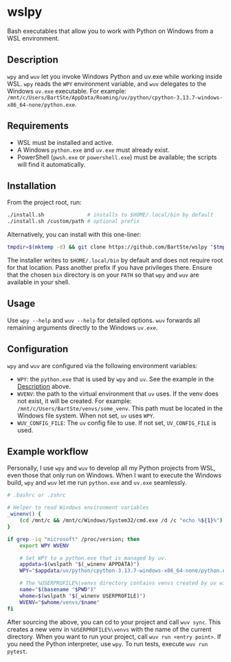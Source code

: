 # wslpy

Bash executables that allow you to work with Python on Windows from a WSL environment.

## Description

`wpy` and `wuv` let you invoke Windows Python and uv.exe while working inside WSL. `wpy` reads the `WPY` environment variable, and `wuv` delegates to the Windows `uv.exe` executable. For example: `/mnt/c/Users/BartSte/AppData/Roaming/uv/python/cpython-3.13.7-windows-x86_64-none/python.exe`.

## Requirements

- WSL must be installed and active.
- A Windows `python.exe` and `uv.exe` must already exist.
- PowerShell (`pwsh.exe` or `powershell.exe`) must be available; the scripts will find it automatically.

## Installation

From the project root, run:

```bash
./install.sh              # installs to $HOME/.local/bin by default
./install.sh /custom/path # optional prefix
```

Alternatively, you can install with this one-liner:

```bash
tmpdir=$(mktemp -d) && git clone https://github.com/BartSte/wslpy "$tmpdir/wslpy" && (cd "$tmpdir/wslpy" && ./install) && rm -rf "$tmpdir"
```

The installer writes to `$HOME/.local/bin` by default and does not require root for that location. Pass another prefix if you have privileges there. Ensure that the chosen `bin` directory is on your `PATH` so that `wpy` and `wuv` are available in your shell.

## Usage

Use `wpy --help` and `wuv --help` for detailed options. `wuv` forwards all remaining arguments directly to the Windows `uv.exe`.

## Configuration

`wpy` and `wuv` are configured via the following environment variables:

- `WPY`: the `python.exe` that is used by `wpy` and `uv`. See the example in the [Description](#description) above.
- `WVENV`: the path to the virtual environment that `uv` uses. If the venv does not exist, it will be created. For example: `/mnt/c/Users/BartSte/venvs/some_venv`. This path must be located in the Windows file system. When not set, `uv` uses `WPY`.
- `WUV_CONFIG_FILE`: The `uv` config file to use. If not set, `UV_CONFIG_FILE` is used.

## Example workflow

Personally, I use `wpy` and `wuv` to develop all my Python projects from WSL, even those that only run on Windows. When I want to execute the Windows build, `wpy` and `wuv` let me run `python.exe` and `uv.exe` seamlessly.

```bash
# .bashrc or .zshrc

# Helper to read Windows environment variables
_winenv() {
    (cd /mnt/c && /mnt/c/Windows/System32/cmd.exe /d /c "echo %${1}%") | tr -d '\r'
}

if grep -iq "microsoft" /proc/version; then
    export WPY WVENV

    # Set WPY to a python.exe that is managed by uv.
    appdata=$(wslpath "$(_winenv APPDATA)")
    WPY="$appdata/uv/python/cpython-3.13.7-windows-x86_64-none/python.exe"

    # The %USERPROFILE%\venvs directory contains venvs created by uv with the name of the current directory.
    name="$(basename "$PWD")"
    whome=$(wslpath "$(_winenv USERPROFILE)")
    WVENV="$whome/venvs/$name"
fi
```

After sourcing the above, you can cd to your project and call `wuv sync`. This creates a new venv in `%USERPROFILE%\venvs` with the name of the current directory. When you want to run your project, call `wuv run <entry point>`. If you need the Python interpreter, use `wpy`. To run tests, execute `wuv run pytest`.
